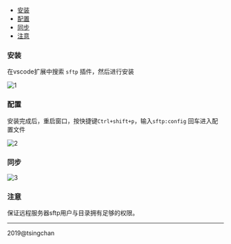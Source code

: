 

<!-- TOC -->

- [安装](#安装)
- [配置](#配置)
- [同步](#同步)
- [注意](#注意)

<!-- /TOC -->

### 安装

在vscode扩展中搜索 `sftp` 插件，然后进行安装

![1](http://pic.3513.top/github/page/6d756e86a97e08ba638e604e8d5e6876.jpg)


### 配置

安装完成后，重启窗口，按快捷键`Ctrl+shift+p`，输入`sftp:config` 回车进入配置文件

![2](http://pic.3513.top/github/page/1ddfc5120074b4f628d703c4d41821f6.jpg)


### 同步

![3](http://img.huodongju.com/www/155598484076277C1E662-E204-4fc5-B6D1-9F4414A27D45.png?imageslim)

### 注意

保证远程服务器sftp用户与目录拥有足够的权限。

---- 

2019@tsingchan